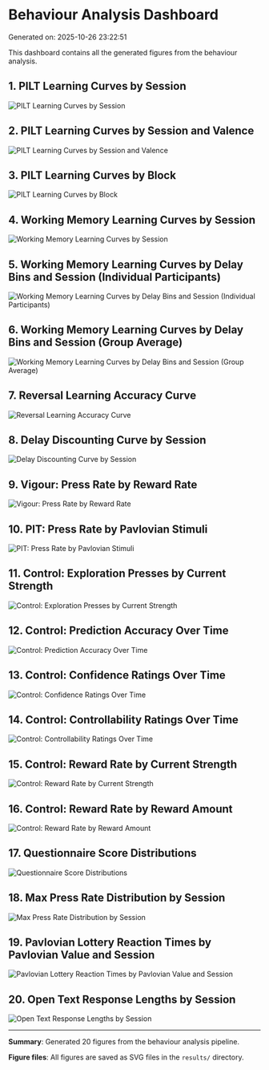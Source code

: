 # Behaviour Analysis Dashboard

Generated on: 2025-10-26 23:22:51

This dashboard contains all the generated figures from the behaviour analysis.

## 1. PILT Learning Curves by Session

![PILT Learning Curves by Session](PILT_learning_curves_by_session.svg)

## 2. PILT Learning Curves by Session and Valence

![PILT Learning Curves by Session and Valence](PILT_learning_curves_by_session_and_valence.svg)

## 3. PILT Learning Curves by Block

![PILT Learning Curves by Block](PILT_learning_curves_by_block.svg)

## 4. Working Memory Learning Curves by Session

![Working Memory Learning Curves by Session](WM_learning_curves_by_session.svg)

## 5. Working Memory Learning Curves by Delay Bins and Session (Individual Participants)

![Working Memory Learning Curves by Delay Bins and Session (Individual Participants)](WM_learning_curves_by_delay_bins_and_session_individuals.svg)

## 6. Working Memory Learning Curves by Delay Bins and Session (Group Average)

![Working Memory Learning Curves by Delay Bins and Session (Group Average)](WM_learning_curves_by_delay_bins_and_session_group.svg)

## 7. Reversal Learning Accuracy Curve

![Reversal Learning Accuracy Curve](reversal_accuracy_curve.svg)

## 8. Delay Discounting Curve by Session

![Delay Discounting Curve by Session](delay_discounting_curve_by_session.svg)

## 9. Vigour: Press Rate by Reward Rate

![Vigour: Press Rate by Reward Rate](vigour_press_rate_by_reward_rate.svg)

## 10. PIT: Press Rate by Pavlovian Stimuli

![PIT: Press Rate by Pavlovian Stimuli](PIT_press_rate_by_pavlovian_stimuli.svg)

## 11. Control: Exploration Presses by Current Strength

![Control: Exploration Presses by Current Strength](control_exploration_presses_by_current_strength.svg)

## 12. Control: Prediction Accuracy Over Time

![Control: Prediction Accuracy Over Time](control_prediction_accuracy_over_time.svg)

## 13. Control: Confidence Ratings Over Time

![Control: Confidence Ratings Over Time](control_confidence_ratings.svg)

## 14. Control: Controllability Ratings Over Time

![Control: Controllability Ratings Over Time](control_controllability_ratings.svg)

## 15. Control: Reward Rate by Current Strength

![Control: Reward Rate by Current Strength](control_reward_rate_by_current_strength.svg)

## 16. Control: Reward Rate by Reward Amount

![Control: Reward Rate by Reward Amount](control_reward_rate_by_reward_amount.svg)

## 17. Questionnaire Score Distributions

![Questionnaire Score Distributions](questionnaire_histograms.svg)

## 18. Max Press Rate Distribution by Session

![Max Press Rate Distribution by Session](max_press_rate_histogram.svg)

## 19. Pavlovian Lottery Reaction Times by Pavlovian Value and Session

![Pavlovian Lottery Reaction Times by Pavlovian Value and Session](pavlovian_lottery_reaction_times.svg)

## 20. Open Text Response Lengths by Session

![Open Text Response Lengths by Session](open_text_response_lengths.svg)


---

**Summary**: Generated 20 figures from the behaviour analysis pipeline.

**Figure files**: All figures are saved as SVG files in the `results/` directory.
